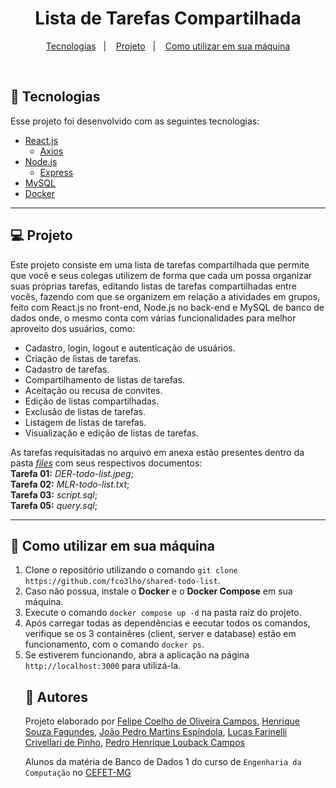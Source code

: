 <h1 align="center">Lista de Tarefas Compartilhada</h1>

<p align="center">
  <a href="#-tecnologias">Tecnologias</a>&nbsp;&nbsp;&nbsp;|&nbsp;&nbsp;&nbsp;
  <a href="#-projeto">Projeto</a>&nbsp;&nbsp;&nbsp;|&nbsp;&nbsp;&nbsp;
  <a href="#-como-utilizar-em-sua-máquina">Como utilizar em sua máquina</a>
</p>

<br>

## 🚀 Tecnologias

Esse projeto foi desenvolvido com as seguintes tecnologias: 

- [React.js](https://pt-br.reactjs.org)
  - [Axios](https://axios-http.com/ptbr/docs/intro)
- [Node.js](https://nodejs.org/en)
  - [Express](https://expressjs.com/pt-br/)
- [MySQL](https://www.mysql.com)
- [Docker](https://www.docker.com/)


---
## 💻 Projeto

Este projeto consiste em uma lista de tarefas compartilhada que permite que você e seus colegas utilizem de forma que cada um possa organizar suas próprias tarefas, editando listas de tarefas compartilhadas entre vocês, fazendo com que se organizem em relação a atividades em grupos, feito com React.js no front-end, Node.js no back-end e MySQL de banco de dados onde, o mesmo conta com várias funcionalidades para melhor aproveito dos usuários, como: 
<ul>
    <li>Cadastro, login, logout e autenticação de usuários.</li>
    <li>Criação de listas de tarefas.</li>
    <li>Cadastro de tarefas.</li>
    <li>Compartilhamento de listas de tarefas.</li>
    <li>Aceitação ou recusa de convites.</li>
    <li>Edição de listas compartilhadas.</li>
    <li>Exclusão de listas de tarefas.</li>
    <li>Listagem de listas de tarefas.</li>
    <li>Visualização e edição de listas de tarefas.</li>
</ul>

As tarefas requisitadas no arquivo em anexa estão presentes dentro da pasta <u><i>files</i></u> com seus respectivos documentos:<br>
<b>Tarefa 01:</b> <i>DER-todo-list.jpeg</i>;<br>
<b>Tarefa 02:</b> <i>MLR-todo-list.txt</i>;<br>
<b>Tarefa 03:</b> <i>script.sql</i>;<br>
<b>Tarefa 05:</b> <i>query.sql</i>;<br>

---

## 🔗 Como utilizar em sua máquina

<ol>
  <li>Clone o repositório utilizando o comando <code>git clone https://github.com/fco3lho/shared-todo-list</code>.</li>

  <li>Caso não possua, instale o <strong>Docker</strong> e o <strong>Docker Compose</strong> em sua máquina.</li>
  <li>Execute o comando <code>docker compose up -d</code> na pasta raíz do projeto.</li>
  <li>Após carregar todas as dependências e eecutar todos os comandos, verifique se os 3 containêres (client, server e database) estão em funcionamento, com o comando <code>docker ps</code>.</li>
  <li>Se estiverem funcionando, abra a aplicação na página <code>http://localhost:3000</code> para utilizá-la.</li>

## 👥 Autores

Projeto elaborado por [Felipe Coelho de Oliveira Campos](https://github.com/fco3lho), [Henrique Souza Fagundes](https://github.com/ohenriquesouza), [João Pedro Martins Espíndola](https://github.com/JoaoMEspindola?tab=repositories), [Lucas Farinelli Crivellari de Pinho](https://github.com/farinellizin), [Pedro Henrique Louback Campos](https://github.com/PedroLouback)

Alunos da matéria de Banco de Dados 1 do curso de `Engenharia da Computação` no [CEFET-MG](https://www.cefetmg.br)